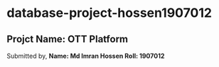 # database-project-hossen1907012

## Projct Name: OTT Platform
Submitted by, 
  <b> Name: Md Imran Hossen </b>
  <b> Roll: 1907012 </b>

